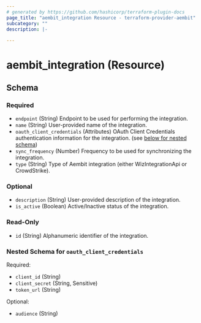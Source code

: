 ```yaml
---
# generated by https://github.com/hashicorp/terraform-plugin-docs
page_title: "aembit_integration Resource - terraform-provider-aembit"
subcategory: ""
description: |-
  
---
```


# aembit_integration (Resource)





<!-- schema generated by tfplugindocs -->
## Schema

### Required

- `endpoint` (String) Endpoint to be used for performing the integration.
- `name` (String) User-provided name of the integration.
- `oauth_client_credentials` (Attributes) OAuth Client Credentials authentication information for the integration. (see [below for nested schema](#nestedatt--oauth_client_credentials))
- `sync_frequency` (Number) Frequency to be used for synchronizing the integration.
- `type` (String) Type of Aembit integration (either WizIntegrationApi or CrowdStrike).

### Optional

- `description` (String) User-provided description of the integration.
- `is_active` (Boolean) Active/Inactive status of the integration.

### Read-Only

- `id` (String) Alphanumeric identifier of the integration.

<a id="nestedatt--oauth_client_credentials"></a>
### Nested Schema for `oauth_client_credentials`

Required:

- `client_id` (String)
- `client_secret` (String, Sensitive)
- `token_url` (String)

Optional:

- `audience` (String)
